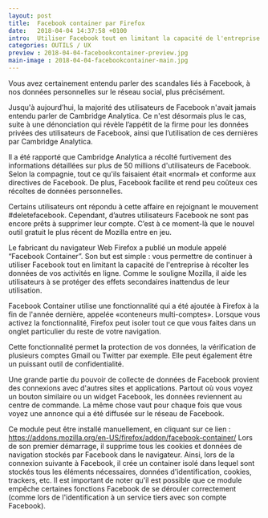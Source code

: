 ```yaml
---
layout: post
title:  Facebook container par Firefox
date:   2018-04-04 14:37:58 +0100
intro:  Utiliser Facebook tout en limitant la capacité de l'entreprise à récolter les données de nos activités en ligne.
categories: OUTILS / UX
preview : 2018-04-04-facebookcontainer-preview.jpg
main-image : 2018-04-04-facebookcontainer-main.jpg
---
```



Vous avez certainement entendu parler des scandales liés à Facebook, à nos données personnelles sur le réseau social, plus précisément.

Jusqu'à aujourd’hui, la majorité des utilisateurs de Facebook n'avait jamais entendu parler de Cambridge Analytica. Ce n'est désormais plus le cas, suite à une dénonciation qui révèle l’appétit de la firme pour les données privées des utilisateurs de Facebook, ainsi que l’utilisation de ces dernières par Cambridge Analytica.

Il a été rapporté que Cambridge Analytica a récolté furtivement des informations détaillées sur plus de 50 millions d'utilisateurs de Facebook. Selon la compagnie, tout ce qu'ils faisaient était «normal» et conforme aux directives de Facebook. De plus, Facebook facilite et rend peu coûteux ces récoltes de données personnelles.

Certains utilisateurs ont répondu à cette affaire en rejoignant le mouvement #deletefacebook. Cependant, d’autres utilisateurs Facebook ne sont pas encore prêts à supprimer leur compte. C’est à ce moment-là que le nouvel outil gratuit le plus récent de Mozilla entre en jeu.


Le fabricant du navigateur Web Firefox a publié un module appelé “Facebook Container”. Son but est simple : vous permettre de continuer à utiliser Facebook tout en limitant la capacité de l'entreprise à récolter les données de vos activités en ligne. Comme le souligne Mozilla, il aide les utilisateurs à se protéger des effets secondaires inattendus de leur utilisation.

Facebook Container utilise une fonctionnalité qui a été ajoutée à Firefox à la fin de l'année dernière, appelée «conteneurs multi-comptes». Lorsque vous activez la fonctionnalité, Firefox peut isoler tout ce que vous faites dans un onglet particulier du reste de votre navigation.

Cette fonctionnalité permet la protection de vos données, la vérification de plusieurs comptes Gmail ou Twitter par exemple. Elle peut également être un puissant outil de confidentialité.

Une grande partie du pouvoir de collecte de données de Facebook provient des connexions avec d'autres sites et applications. Partout où vous voyez un bouton similaire ou un widget Facebook, les données reviennent au centre de commande. La même chose vaut pour chaque fois que vous voyez une annonce qui a été diffusée sur le réseau de Facebook.

Ce module peut être installé manuellement, en cliquant sur ce lien : https://addons.mozilla.org/en-US/firefox/addon/facebook-container/
 Lors de son premier démarrage, il supprime tous les cookies et données de navigation stockés par Facebook dans le navigateur. Ainsi, lors de la connexion suivante à Facebook, il crée un container isolé dans lequel sont stockés tous les éléments nécessaires, données d'identification, cookies, trackers, etc.
Il est important de noter qu'il est possible que ce module empêche certaines fonctions Facebook de se dérouler correctement (comme lors de l'identification à un service tiers avec son compte Facebook).
